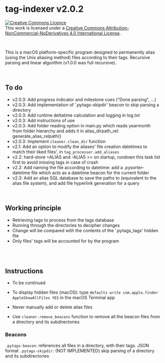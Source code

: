 # tag-indexer v2.0.2
<a rel="license" href="http://creativecommons.org/licenses/by-nc-nd/4.0/"><img alt="Creative Commons Licence" style="border-width:0" src="https://i.creativecommons.org/l/by-nc-nd/4.0/80x15.png" /></a><br />This work is licensed under a <a rel="license" href="http://creativecommons.org/licenses/by-nc-nd/4.0/">Creative Commons Attribution-NonCommercial-NoDerivatives 4.0 International License</a>.

<br>

This is a macOS platform-specific program designed to permanently alias (using the Unix aliasing method) files according to their tags.
Recursive parsing and linear algorithm (v1.0.0 was full recursive).

<br>

## To do
* v2.0.3: Add progress indicator and milestone cues ("Done parsing", …)
* v2.0.3: Add implementation of '.pytags-skipdir' beacon to skip parsing a directory
* v2.0.3: Add runtime deltatime calculation and logging in log.txt
* v2.0.3: Add instructions of use
* v2.0.3: Add folder reading option in main.py which reads yearmonth from folder hierarchy and adds it in alias_dirpath_rel: generate_alias_relpath()
* v2.0.3: Implement `cleaner.clean_dir` function
* v2.1: Add an option to modify the aliases' file creation datetimes to match their liked files', in `tag_processer.add_aliases`
* v2.2: hard-store +ALIAS and -ALIAS >> on startup, rundown this task list first to avoid missing tags in case of crash
* v2.2: Add naming the file according to datetime: add a .pysorter-datetime file which acts as a datetime beacon for the current folder
* v2.3: Add an alias SQL database to save the paths to (equivalent to the alias file system), and add file hyperlink generation for a query

<br>

## Working principle
* Retrieving tags to process from the tags database
* Running through the directories to decipher changes
* Change will be compared with the contents of the '.pytags_tags' hidden file
* Only files' tags will be accounted for by the program


<br><br>
## Instructions
* To be continued
* To display hidden files (macOS): type `defaults write com.apple.finder AppleShowAllFiles YES` in the macOS Terminal app
* Never manually add or delete alias files

* Use `cleaner.remove_beacons` function to remove all the beacon files from a directory and its subdirectories


### Beacons
`.pytags-beacon`: references all files in a directory, with their tags. JSON format
`.pytags-skipdir`: (NOT IMPLEMENTED) skip parsing of a directory and its subdirectories
